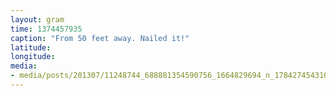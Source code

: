 ```yaml
---
layout: gram
time: 1374457935
caption: "From 50 feet away. Nailed it!"
latitude: 
longitude: 
media:
- media/posts/201307/11248744_688881354590756_1664829694_n_17842745431000351.jpg
---
```

